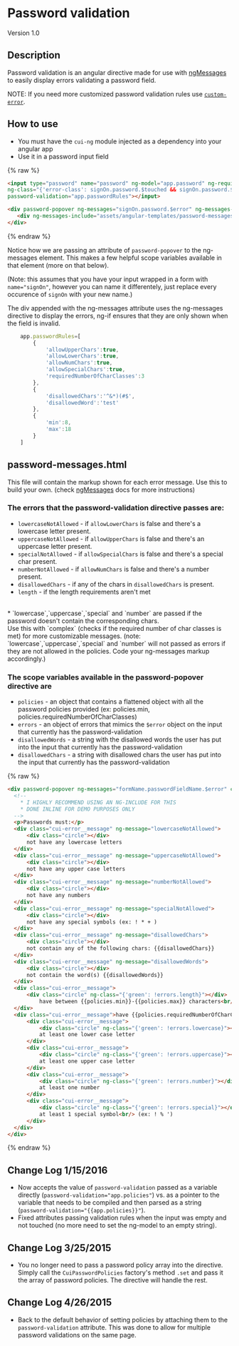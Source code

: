 # Password validation
Version 1.0


## Description
Password validation is an angular directive made for use with [ngMessages](https://docs.angularjs.org/api/ngMessages/directive/ngMessages) to easily display errors validating a password field.

NOTE: If you need more customized password validation rules use [`custom-error`](https://github.com/thirdwavellc/cui-ng/tree/master/directives/custom-error).

## How to use

* You must have the `cui-ng` module injected as a dependency into your angular app
* Use it in a password input field

{% raw %}
```html
<input type="password" name="password" ng-model="app.password" ng-required="true"
ng-class="{'error-class': signOn.password.$touched && signOn.password.$invalid}"
password-validation="app.passwordRules"></input>

<div password-popover ng-messages="signOn.password.$error" ng-messages-multiple ng-if="signOn.password.$invalid">
   <div ng-messages-include="assets/angular-templates/password-messages.html"></div>
</div>
```
{% endraw %}

Notice how we are passing an attribute of `password-popover` to the ng-messages element. This makes a few helpful scope variables available in that element (more on that below).

(Note: this assumes that you have your input wrapped in a form with `name="signOn"`, however you can name it differentely, just replace every occurence of `signOn` with your new name.)

The div appended with the ng-messages attribute uses the ng-messages directive to display the errors, ng-if ensures that they are only shown when the field is invalid.

```js
    app.passwordRules=[
        {
            'allowUpperChars':true,
            'allowLowerChars':true,
            'allowNumChars':true,
            'allowSpecialChars':true,
            'requiredNumberOfCharClasses':3
        },
        {
            'disallowedChars':'^&*)(#$',
            'disallowedWord':'test'
        },
        {
            'min':8,
            'max':18
        }
    ]
```


## password-messages.html

This file will contain the markup shown for each error message. Use this to build your own. (check [ngMessages](https://docs.angularjs.org/api/ngMessages/directive/ngMessages) docs for more instructions)

### The errors that the password-validation directive passes are:

* `lowercaseNotAllowed` - if `allowLowerChars` is false and there's a lowercase letter present.
* `uppercaseNotAllowed` - if `allowUpperChars` is false and there's an uppercase letter present.
* `specialNotAllowed` - if `allowSpecialChars` is false and there's a special char present.
* `numberNotAllowed` - if `allowNumChars` is false and there's a number present.
* `disallowedChars` - if any of the chars in `disallowedChars` is present.
* `length` - if the length requirements aren't met
<br/>
* `lowercase`,`uppercase`,`special` and `number` are passed if the password doesn't contain the corresponding chars.
<br/> Use this with `complex` (checks if the required number of char classes is met) for more customizable messages.
(note: `lowercase`,`uppercase`,`special` and `number` will not passed as errors if they are not allowed in the policies. Code your ng-messages markup accordingly.)

### The scope variables available in the password-popover directive are

* `policies` - an object that contains a flattened object with all the password policies provided (ex: policies.min, policies.requiredNumberOfCharClasses)
* `errors` - an object of errors that mimics the `$error` object on the input that currently has the password-validation
* `disallowedWords` - a string with the disallowed words the user has put into the input that currently has the password-validation
* `disallowedChars` - a string with disallowed chars the user has put into the input that currently has the password-validation

{% raw %}
```html
<div password-popover ng-messages="formName.passwordFieldName.$error" class="cui-error__password" ng-messages-multiple ng-if="formName.passwordFieldName.$invalid">
  <!--
    * I HIGHLY RECOMMEND USING AN NG-INCLUDE FOR THIS
    * DONE INLINE FOR DEMO PURPOSES ONLY
  -->
  <p>Passwords must:</p>
  <div class="cui-error__message" ng-message="lowercaseNotAllowed">
      <div class="circle"></div>
      not have any lowercase letters
  </div>
  <div class="cui-error__message" ng-message="uppercaseNotAllowed">
      <div class="circle"></div>
      not have any upper case letters
  </div>
  <div class="cui-error__message" ng-message="numberNotAllowed">
      <div class="circle"></div>
      not have any numbers
  </div>
  <div class="cui-error__message" ng-message="specialNotAllowed">
      <div class="circle"></div>
      not have any special symbols (ex: ! * + )
  </div>
  <div class="cui-error__message" ng-message="disallowedChars">
      <div class="circle"></div>
      not contain any of the following chars: {{disallowedChars}}
  </div>
  <div class="cui-error__message" ng-message="disallowedWords">
      <div class="circle"></div>
      not contain the word(s) {{disallowedWords}}
  </div>
  <div class="cui-error__message">
      <div class="circle" ng-class="{'green': !errors.length}"></div>
          have between {{policies.min}}-{{policies.max}} characters<br/><br/>
  </div>
  <div class="cui-error__message">have {{policies.requiredNumberOfCharClasses}} of the following:<br/>
      <div class="cui-error__message">
          <div class="circle" ng-class="{'green': !errors.lowercase}"></div>
          at least one lower case letter
      </div>
      <div class="cui-error__message">
          <div class="circle" ng-class="{'green': !errors.uppercase}"></div>
          at least one upper case letter
      </div>
      <div class="cui-error__message">
          <div class="circle" ng-class="{'green': !errors.number}"></div>
          at least one number
      </div>
      <div class="cui-error__message">
          <div class="circle" ng-class="{'green': !errors.special}"></div>
          at least 1 special symbol<br/> (ex: ! % ')
      </div>
  </div>
</div>
```
{% endraw %}

## Change Log 1/15/2016

* Now accepts the value of `password-validation` passed as a variable directly (`password-validation="app.policies"`) vs. as a pointer to the variable that needs to be compiled and then parsed as a string (`password-validation="{{app.policies}}"`).
* Fixed attributes passing validation rules when the input was empty and not touched (no more need to set the ng-model to an empty string).

## Change Log 3/25/2015

* You no longer need to pass a password policy array into the directive. Simply call the `CuiPasswordPolicies` factory's method `.set` and pass it the array of password policies. The directive will handle the rest.

## Change Log 4/26/2015

* Back to the default behavior of setting policies by attaching them to the `password-validation` attribute. This was done to allow for multiple password validations on the same page.
